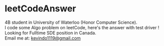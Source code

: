# leetCodeAnswer  
4B student in University of Waterloo (Honor Computer Science).  
I code some Algo problem on leetCode, here's the answer with test driver !  
Looking for Fulltime SDE position in Canada.  
Email me at: kevindo1119@gmail.com  
